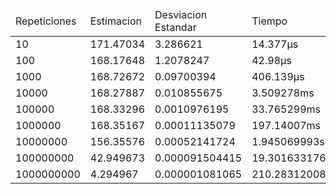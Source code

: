 <table><thead><tr>
                 <td>Repeticiones</td>
                 <td>Estimacion</td>
                 <td>Desviacion Estandar</td>
                 <td>Tiempo</td>
             </tr></thead><tbody>
<tr>
                 <td>10</td>
                 <td>171.47034</td>
                 <td>3.286621</td>
                 <td>14.377µs</td>
             </tr>
<tr>
                 <td>100</td>
                 <td>168.17648</td>
                 <td>1.2078247</td>
                 <td>42.98µs</td>
             </tr>
<tr>
                 <td>1000</td>
                 <td>168.72672</td>
                 <td>0.09700394</td>
                 <td>406.139µs</td>
             </tr>
<tr>
                 <td>10000</td>
                 <td>168.27887</td>
                 <td>0.010855675</td>
                 <td>3.509278ms</td>
             </tr>
<tr>
                 <td>100000</td>
                 <td>168.33296</td>
                 <td>0.0010976195</td>
                 <td>33.765299ms</td>
             </tr>
<tr>
                 <td>1000000</td>
                 <td>168.35167</td>
                 <td>0.00011135079</td>
                 <td>197.14007ms</td>
             </tr>
<tr>
                 <td>10000000</td>
                 <td>156.35576</td>
                 <td>0.00052141724</td>
                 <td>1.945069993s</td>
             </tr>
<tr>
                 <td>100000000</td>
                 <td>42.949673</td>
                 <td>0.000091504415</td>
                 <td>19.301633176s</td>
             </tr>
<tr>
                 <td>1000000000</td>
                 <td>4.294967</td>
                 <td>0.000001081065</td>
                 <td>210.283120085s</td>
             </tr>
</tbody></table>
